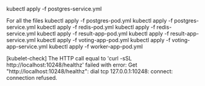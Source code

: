 kubectl apply -f postgres-service.yml


For all the files
kubectl apply -f postgres-pod.yml
kubectl apply -f postgres-service.yml
kubectl apply -f redis-pod.yml
kubectl apply -f redis-service.yml
kubectl apply -f result-app-pod.yml
kubectl apply -f result-app-service.yml
kubectl apply -f voting-app-pod.yml
kubectl apply -f voting-app-service.yml
kubectl apply -f worker-app-pod.yml


[kubelet-check] The HTTP call equal to 'curl -sSL http://localhost:10248/healthz' failed with error: Get "http://localhost:10248/healthz": dial tcp 127.0.0.1:10248: connect: connection refused.
